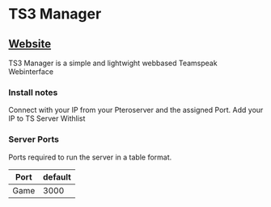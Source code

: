 # TS3 Manager

## [Website](https://www.ts3.app/)

TS3 Manager is a simple and lightwight webbased Teamspeak Webinterface

### Install notes

Connect with your IP from your Pteroserver and the assigned Port. Add your IP to TS Server Withlist

### Server Ports

Ports required to run the server in a table format.

| Port    | default |
|---------|---------|
| Game    | 3000    |
